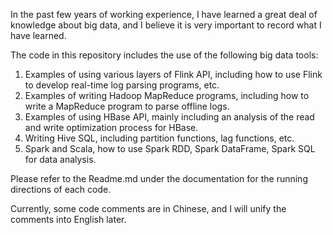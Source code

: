 In the past few years of working experience, I have learned a great deal of knowledge about big data, and I believe it is very important to record what I have learned.

The code in this repository includes the use of the following big data tools:

1. Examples of using various layers of Flink API, including how to use Flink to develop real-time log parsing programs, etc.
2. Examples of writing Hadoop MapReduce programs, including how to write a MapReduce program to parse offline logs.
3. Examples of using HBase API, mainly including an analysis of the read and write optimization process for HBase.
4. Writing Hive SQL, including partition functions, lag functions, etc.
5. Spark and Scala, how to use Spark RDD, Spark DataFrame, Spark SQL for data analysis.

Please refer to the Readme.md under the documentation for the running directions of each code.

Currently, some code comments are in Chinese, and I will unify the comments into English later.
